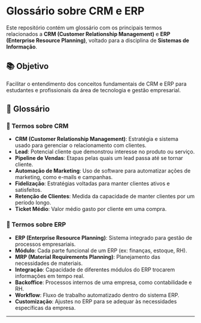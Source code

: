 # Glossário sobre CRM e ERP

Este repositório contém um glossário com os principais termos relacionados a **CRM (Customer Relationship Management)** e **ERP (Enterprise Resource Planning)**, voltado para a disciplina de **Sistemas de Informação**.

## 📚 Objetivo

Facilitar o entendimento dos conceitos fundamentais de CRM e ERP para estudantes e profissionais da área de tecnologia e gestão empresarial.

## 📖 Glossário

### 📌 Termos sobre CRM

- **CRM (Customer Relationship Management)**: Estratégia e sistema usado para gerenciar o relacionamento com clientes.
- **Lead**: Potencial cliente que demonstrou interesse no produto ou serviço.
- **Pipeline de Vendas**: Etapas pelas quais um lead passa até se tornar cliente.
- **Automação de Marketing**: Uso de software para automatizar ações de marketing, como e-mails e campanhas.
- **Fidelização**: Estratégias voltadas para manter clientes ativos e satisfeitos.
- **Retenção de Clientes**: Medida da capacidade de manter clientes por um período longo.
- **Ticket Médio**: Valor médio gasto por cliente em uma compra.

### 📌 Termos sobre ERP

- **ERP (Enterprise Resource Planning)**: Sistema integrado para gestão de processos empresariais.
- **Módulo**: Cada parte funcional de um ERP (ex: finanças, estoque, RH).
- **MRP (Material Requirements Planning)**: Planejamento das necessidades de materiais.
- **Integração**: Capacidade de diferentes módulos do ERP trocarem informações em tempo real.
- **Backoffice**: Processos internos de uma empresa, como contabilidade e RH.
- **Workflow**: Fluxo de trabalho automatizado dentro do sistema ERP.
- **Customização**: Ajustes no ERP para se adequar às necessidades específicas da empresa.

---

